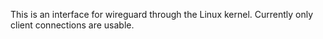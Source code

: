 This is an interface for wireguard through the Linux kernel. Currently only client connections are usable.
